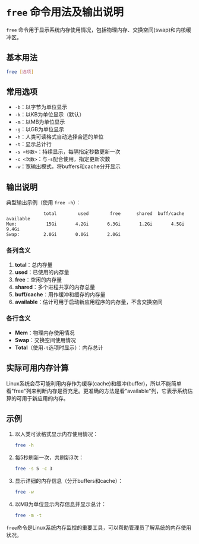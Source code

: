 # `free` 命令用法及输出说明

`free` 命令用于显示系统内存使用情况，包括物理内存、交换空间(swap)和内核缓冲区。

## 基本用法

```bash
free [选项]
```

## 常用选项

- `-b`：以字节为单位显示
- `-k`：以KB为单位显示（默认）
- `-m`：以MB为单位显示
- `-g`：以GB为单位显示
- `-h`：人类可读格式自动选择合适的单位
- `-t`：显示总计行
- `-s <秒数>`：持续显示，每隔指定秒数更新一次
- `-c <次数>`：与`-s`配合使用，指定更新次数
- `-w`：宽输出模式，将buffers和cache分开显示

## 输出说明

典型输出示例（使用 `free -h`）：

```
              total        used        free      shared  buff/cache   available
Mem:           15Gi       4.2Gi       6.3Gi       1.2Gi       4.5Gi       9.4Gi
Swap:         2.0Gi       0.0Gi       2.0Gi
```

### 各列含义

1. **total**：总内存量
2. **used**：已使用的内存量
3. **free**：空闲的内存量
4. **shared**：多个进程共享的内存总量
5. **buff/cache**：用作缓冲和缓存的内存量
6. **available**：估计可用于启动新应用程序的内存量，不含交换空间

### 各行含义

- **Mem**：物理内存使用情况
- **Swap**：交换空间使用情况
- **Total**（使用`-t`选项时显示）：内存总计

## 实际可用内存计算

Linux系统会尽可能利用内存作为缓存(cache)和缓冲(buffer)，所以不能简单看"free"列来判断内存是否充足。更准确的方法是看"available"列，它表示系统估算的可用于新应用的内存。

## 示例

1. 以人类可读格式显示内存使用情况：
   ```bash
   free -h
   ```

2. 每5秒刷新一次，共刷新3次：
   ```bash
   free -s 5 -c 3
   ```

3. 显示详细的内存信息（分开buffers和cache）：
   ```bash
   free -w
   ```

4. 以MB为单位显示内存信息并显示总计：
   ```bash
   free -m -t
   ```

`free`命令是Linux系统内存监控的重要工具，可以帮助管理员了解系统的内存使用状况。
